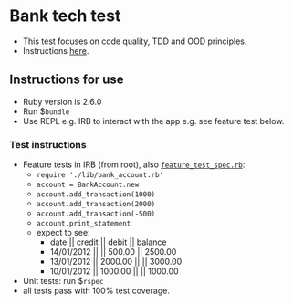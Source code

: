 # Bank tech test

- This test focuses on code quality, TDD and OOD principles.
- Instructions [here](https://github.com/makersacademy/course/blob/master/individual_challenges/bank_tech_test.md).

## Instructions for use
- Ruby version is 2.6.0
- Run $`bundle`
- Use REPL e.g. IRB to interact with the app e.g. see feature test below.

### Test instructions
- Feature tests in IRB (from root), also [`feature_test_spec.rb`](https://github.com/clarepins/bank_tech_test/blob/master/spec/feature_test_spec.rb):
  - `require './lib/bank_account.rb'`
  - `account = BankAccount.new`
  - `account.add_transaction(1000)`
  - `account.add_transaction(2000)`
  - `account.add_transaction(-500)`
  - `account.print_statement`
  - expect to see:
    - date || credit || debit || balance
    - 14/01/2012 || || 500.00 || 2500.00
    - 13/01/2012 || 2000.00 || || 3000.00
    - 10/01/2012 || 1000.00 || || 1000.00
- Unit tests: run $`rspec`
- all tests pass with 100% test coverage.
